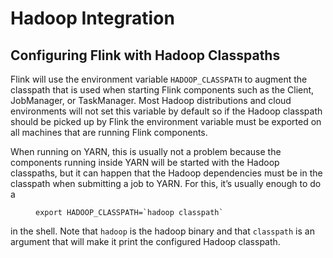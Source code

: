 

# Hadoop Integration

## Configuring Flink with Hadoop Classpaths

Flink will use the environment variable `HADOOP_CLASSPATH` to augment the classpath that is used when starting Flink components such as the Client, JobManager, or TaskManager. Most Hadoop distributions and cloud environments will not set this variable by default so if the Hadoop classpath should be picked up by Flink the environment variable must be exported on all machines that are running Flink components.

When running on YARN, this is usually not a problem because the components running inside YARN will be started with the Hadoop classpaths, but it can happen that the Hadoop dependencies must be in the classpath when submitting a job to YARN. For this, it’s usually enough to do a

<figure class="highlight">

```
export HADOOP_CLASSPATH=`hadoop classpath`
```

</figure>

in the shell. Note that `hadoop` is the hadoop binary and that `classpath` is an argument that will make it print the configured Hadoop classpath.

